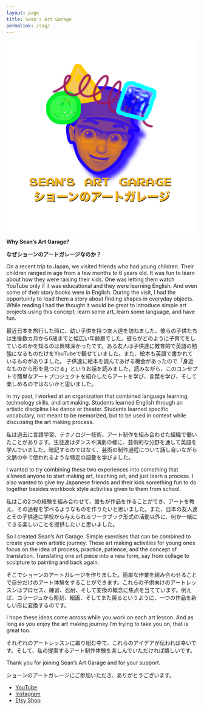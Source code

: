 ```yaml
---
layout: page
title: Sean's Art Garage
permalink: /sag/
---
```

![](/images/seansartgarage-substack-welcome-noback.png)

**Why Sean’s Art Garage?**

**なぜショーンのアートガレージなのか？**

On a recent trip to Japan, we visited friends who had young children. Their children ranged in age from a few months to 6 years old. It was fun to learn about how they were raising their kids. One was letting them watch YouTube only if it was educational and they were learning English. And even some of their story books were in English. During the visit, I had the opportunity to read them a story about finding shapes in everyday objects. While reading I had the thought it would be great to introduce simple art projects using this concept; learn some art, learn some language, and have fun.

最近日本を旅行した時に、幼い子供を持つ友人達を訪ねました。彼らの子供たちは生後数カ月から6歳までと幅広い年齢層でした。彼らがどのように子育てをしているのかを知るのは興味深かったです。ある友人は子供達に教育的で英語の勉強になるものだけをYouTubeで観せていました。また、絵本も英語で書かれているものがありました。
子供達に絵本を読んであげる機会があったので「身近なものから形を見つける」というお話を読みました。読みながら、このコンセプトで簡単なアートプロジェクトを紹介したらアートを学び、言葉を学び、そして楽しめるのではないかと思いました。

In my past, I worked at an organization that combined language learning, technology skills, and art making. Students learned English through an artistic discipline like dance or theater. Students learned specific vocabulary, not meant to be memorized, but to be used in context while discussing the art making process. 

私は過去に言語学習、テクノロジー技術、アート制作を組み合わせた組織で働いたことがあります。生徒達はダンスや演劇の様に、芸術的な分野を通して英語を学んでいました。暗記するのではなく、芸術の制作過程について話し合いながら文脈の中で使われるような特定の語彙を学びました。

I wanted to try combining these two experiences into something that allowed anyone to start making art, teaching art, and just learn a process. I also wanted to give my Japanese friends and their kids something fun to do together besides workbook style activities given to them from school.

私はこの2つの経験を組み合わせて、誰もが作品を作ることができ、アートを教え、その過程を学べるようなものを作りたいと思いました。また、日本の友人達とその子供達に学校から与えられるワークブック形式の活動以外に、何か一緒にできる楽しいことを提供したいと思いました。

So I created Sean’s Art Garage. Simple exercises that can be combined to create your own artistic journey. These art making activities for young ones focus on the idea of process, practice, patience, and the concept of translation. Translating one art piece into a new form, say from collage to sculpture to painting and back again.

そこでショーンのアートガレージを作りました。簡単な作業を組み合わせることで自分だけのアート体験をすることができます。これらの子供向けのアートレッスンはプロセス、練習、忍耐、そして変換の概念に焦点を当てています。例えば、コラージュから彫刻、絵画、そしてまた戻るというように、一つの作品を新しい形に変換するのです。

I hope these ideas come across while you work on each art lesson. And as long as you enjoy the art making journey I’m trying to take you on, that is great too.

それぞれのアートレッスンに取り組む中で、これらのアイデアが伝われば幸いです。そして、私の提案するアート制作体験を楽しんでいただければ嬉しいです。

Thank you for joining Sean’s Art Garage and for your support.

ショーンのアートガレージにご参加いただき、ありがとうございます。

- [YouTube](https://www.youtube.com/channel/UCzFh77P-PO-TjRAh24FD9_A)
- [Instagram](https://www.instagram.com/seans.artgarage/)
- [Etsy Shop](https://www.etsy.com/shop/SeansArtGarage)